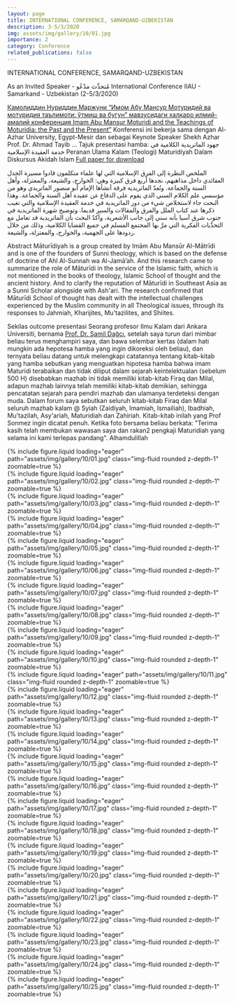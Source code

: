 ```yaml
---
layout: page
title: INTERNATIONAL CONFERENCE, SAMARQAND-UZBEKISTAN
description: 3-5/3/2020
img: assets/img/gallery/10/01.jpg
importance: 2
category: Conference
related_publications: false
---
```


<p class="distill-post-title">INTERNATIONAL CONFERENCE, SAMARQAND-UZBEKISTAN</p>

As an Invited Speaker - مُتحدِّث مدْعُو International Conference IIAU - Samarkand - Uzbekistan (2-5/3/2020)

[Камолиддин Нуриддин Маржуни “Имом Абу Мансур Мотуридий ва мотуридия таълимоти: ўтмиш ва бугун” мавзусидаги халқаро илмий-амалий конференция Imam Abu Mansur Moturidi and the Teachings of Moturidia: the Past and the Present”](https://religions.uz/news/detail?id=1335&fbclid=IwAR2BhpQZ5RPyLCAvI-2tehg4e9vhJisWr_MPDu_YkULyZc9ik4U2DxEnu2s#) Konferensi ini bekerja sama dengan Al-Azhar University, Egypt-Mesir dan sebagai Keynote Speaker Shekh Azhar Prof. Dr. Ahmad Tayib ... Tajuk presentasi hamba: جهود الماتريدية الكلامية في خدمة العقيدة الإسلامية Peranan Ulama Kalam (Teologi) Maturidiyah Dalam Diskursus Akidah Islam [Full paper for download](https://archive.org/details/20200317_20200317_0236/mode/2up)

الملخص النظرة إلى الفرق الإسلامية التي لها علماء متكلمون قادوا مسيرة الجدل العقائدي داخل مذاهبهم، نجدها أربع فرق كبيرة وهي: الخوارج، والشيعة، والمعتزلة، وأهل السنة والجماعة. وتُعدّ الماتريدية فرقة أنشأها الإمام أبو منصور الماتريدي وهو من مؤسسي علم الكلام السني الذي يقوم على الدفاع عن عقيدة أهل السنة والجماعة. وهذا البحث جاء لاستخلاص شيء من دور الماتريدية في خدمة العقيدة الإسلامية والتي تغيب ذكرها عند كتاب الملل والفرق والمقالات والسير قديما. وتوضيح شهرة الماتريدية في جنوب شرق آسيا بأنه سني إلى جانب الأشعرية، وأكدّ البحث بأن الماتريدية قد تعامل مع التحدَّيات الفكرية التي مرَّ بها المجتمع المسلم في جميع القضايا الكلامية، وذلك من خلال ردودها على الجهمية، والخوارج، والمعتزلة، والشيعة.

Abstract Māturīdiyah is a group created by Imām Abu Mansūr Al-Mātrīdi and is one of the founders of Sunni theology, which is based on the defense of doctrine of Ahl Al-Sunnah wa Al-Jamā’ah. And this research came to summarize the role of Māturīdi in the service of the Islamic faith, which is not mentioned in the books of theology, Islamic School of thought and the ancient history. And to clarify the reputation of Māturīdi in Southeast Asia as a Sunni Scholar alongside with Ash'ari. The research confirmed that Māturīdi School of thought has dealt with the intellectual challenges experienced by the Muslim community in all Theological issues, through its responses to Jahmiah, Kharijites, Mu'tazilites, and Shiites.

Sekilas outcome presentasi Seorang profesor Ilmu Kalam dari Ankara Universiti, bernama [Prof. Dr. Şamil Dağcı](http://cv.ankara.edu.tr/dagci@ankara.edu.tr), setelah saya turun dari mimbar beliau terus menghampiri saya, dan bawa selembar kertas (dalam hati mungkin ada hepotesa hamba yang ingin dikoreksi oleh beliau), dan ternyata beliau datang untuk melengkapi catatannya tentang kitab-kitab yang hamba sebutkan yang menguatkan hipotesa hamba bahwa imam Maturidi terabaikan dan tidak diliput dalam sejarah keintelektualan (sebelum 500 H) disebabkan mazhab ini tidak memiliki kitab-kitab Firaq dan Milal, adapun mazhab lainnya telah memiliki kitab-kitab demikian, sehingga pencatatan sejarah para pendiri mazhab dan ulamanya terdeteksi dengan muda. Dalam forum saya sebutkan seluruh kitab-kitab Firaq dan Milal seluruh mazhab kalam @ Syiah (Zaidiyah, Imamiah, Ismailiah), Ibadhiah, Mu'tazilah, Asy'ariah, Maturidiah dan Zahiriah. Kitab-kitab inilah yang Prof Sonmez ingin dicatat penuh. Ketika foto bersama beliau berkata: "Terima kasih telah membukan wawasan saya dan rakan2 pengkaji Maturidiah yang selama ini kami terlepas pandang". Alhamdulillah

<div class="row mt-3">
    <div class="col-sm mt-3 mt-md-0">
        {% include figure.liquid loading="eager" path="assets/img/gallery/10/01.jpg" class="img-fluid rounded z-depth-1" zoomable=true %}
    </div>
    <div class="col-sm mt-3 mt-md-0">
        {% include figure.liquid loading="eager" path="assets/img/gallery/10/02.jpg" class="img-fluid rounded z-depth-1" zoomable=true %}
    </div>
    <div class="col-sm mt-3 mt-md-0">
        {% include figure.liquid loading="eager" path="assets/img/gallery/10/03.jpg" class="img-fluid rounded z-depth-1" zoomable=true %}
    </div>
</div>
<div class="row mt-3">
    <div class="col-sm mt-3 mt-md-0">
        {% include figure.liquid loading="eager" path="assets/img/gallery/10/04.jpg" class="img-fluid rounded z-depth-1" zoomable=true %}
    </div>
    <div class="col-sm mt-3 mt-md-0">
        {% include figure.liquid loading="eager" path="assets/img/gallery/10/05.jpg" class="img-fluid rounded z-depth-1" zoomable=true %}
    </div>
    <div class="col-sm mt-3 mt-md-0">
        {% include figure.liquid loading="eager" path="assets/img/gallery/10/06.jpg" class="img-fluid rounded z-depth-1" zoomable=true %}
    </div>
</div>

<div class="row mt-3">
    <div class="col-sm mt-3 mt-md-0">
        {% include figure.liquid loading="eager" path="assets/img/gallery/10/07.jpg" class="img-fluid rounded z-depth-1" zoomable=true %}
    </div>
    <div class="col-sm mt-3 mt-md-0">
        {% include figure.liquid loading="eager" path="assets/img/gallery/10/08.jpg" class="img-fluid rounded z-depth-1" zoomable=true %}
    </div>
    <div class="col-sm mt-3 mt-md-0">
        {% include figure.liquid loading="eager" path="assets/img/gallery/10/09.jpg" class="img-fluid rounded z-depth-1" zoomable=true %}
    </div>
</div>
<div class="row mt-3">
    <div class="col-sm mt-3 mt-md-0">
        {% include figure.liquid loading="eager" path="assets/img/gallery/10/10.jpg" class="img-fluid rounded z-depth-1" zoomable=true %}
    </div>
    <div class="col-sm mt-3 mt-md-0">
        {% include figure.liquid loading="eager" path="assets/img/gallery/10/11.jpg" class="img-fluid rounded z-depth-1" zoomable=true %}
    </div>
    <div class="col-sm mt-3 mt-md-0">
        {% include figure.liquid loading="eager" path="assets/img/gallery/10/12.jpg" class="img-fluid rounded z-depth-1" zoomable=true %}
    </div>
</div>
<div class="row mt-3">
    <div class="col-sm mt-3 mt-md-0">
        {% include figure.liquid loading="eager" path="assets/img/gallery/10/13.jpg" class="img-fluid rounded z-depth-1" zoomable=true %}
    </div>
    <div class="col-sm mt-3 mt-md-0">
        {% include figure.liquid loading="eager" path="assets/img/gallery/10/14.jpg" class="img-fluid rounded z-depth-1" zoomable=true %}
    </div>
    <div class="col-sm mt-3 mt-md-0">
        {% include figure.liquid loading="eager" path="assets/img/gallery/10/15.jpg" class="img-fluid rounded z-depth-1" zoomable=true %}
    </div>
</div>
<div class="row mt-3">
    <div class="col-sm mt-3 mt-md-0">
        {% include figure.liquid loading="eager" path="assets/img/gallery/10/16.jpg" class="img-fluid rounded z-depth-1" zoomable=true %}
    </div>
    <div class="col-sm mt-3 mt-md-0">
        {% include figure.liquid loading="eager" path="assets/img/gallery/10/17.jpg" class="img-fluid rounded z-depth-1" zoomable=true %}
    </div>
    <div class="col-sm mt-3 mt-md-0">
        {% include figure.liquid loading="eager" path="assets/img/gallery/10/18.jpg" class="img-fluid rounded z-depth-1" zoomable=true %}
    </div>
</div>
<div class="row mt-3">
    <div class="col-sm mt-3 mt-md-0">
        {% include figure.liquid loading="eager" path="assets/img/gallery/10/19.jpg" class="img-fluid rounded z-depth-1" zoomable=true %}
    </div>
    <div class="col-sm mt-3 mt-md-0">
        {% include figure.liquid loading="eager" path="assets/img/gallery/10/20.jpg" class="img-fluid rounded z-depth-1" zoomable=true %}
    </div>
    <div class="col-sm mt-3 mt-md-0">
        {% include figure.liquid loading="eager" path="assets/img/gallery/10/21.jpg" class="img-fluid rounded z-depth-1" zoomable=true %}
    </div>
</div>
<div class="row mt-3">
    <div class="col-sm mt-3 mt-md-0">
        {% include figure.liquid loading="eager" path="assets/img/gallery/10/22.jpg" class="img-fluid rounded z-depth-1" zoomable=true %}
    </div>
    <div class="col-sm mt-3 mt-md-0">
        {% include figure.liquid loading="eager" path="assets/img/gallery/10/23.jpg" class="img-fluid rounded z-depth-1" zoomable=true %}
    </div>
    <div class="col-sm mt-3 mt-md-0">
        {% include figure.liquid loading="eager" path="assets/img/gallery/10/24.jpg" class="img-fluid rounded z-depth-1" zoomable=true %}
    </div>
    <div class="col-sm mt-3 mt-md-0">
        {% include figure.liquid loading="eager" path="assets/img/gallery/10/25.jpg" class="img-fluid rounded z-depth-1" zoomable=true %}
    </div>
</div>

